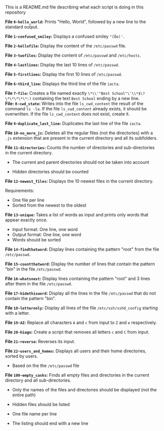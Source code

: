 This is a README.md file describing what each script is doing in this repository

**File `0-hello_world`:** Prints "Hello, World", followed by a new line to the standard output.  

**File `1-confused_smiley`:** Displays a confused smiley `"(Ôo)'`.  

**File `2-hellofile`:** Display the content of the `/etc/passwd` file.  

**File `3-twofiles`:** Display the content of `/etc/passwd` and `/etc/hosts`.  

**File `4-lastlines`:** Display the last 10 lines of `/etc/passwd`.  

**File `5-firstlines`:** Display the first 10 lines of `/etc/passwd`.  

**File `6-third_line`:** Displays the third line of the file `iacta`.  

**File  `7-file`:** Creates a file named exactly `\*\\'"Best School"\'\\*$\?\*\*\*\*\*:)` containing the text `Best School` ending by a new line.  
**File:  `8-cwd_state`:** Writes into the file `ls_cwd_content` the result of the command `ls -la`. If the file `ls_cwd_content` already exists, it should be overwritten. If the file `ls_cwd_content` does not exist, create it.  

**File `9-duplicate_last_line`:** Duplicates the last line of the file `iacta`.  

**File `10-no_more_js`:** Deletes all the regular files (not the directories) with a  `.js`  extension that are present in the current directory and all its subfolders.  

**File `11-directories`:** Counts the number of directories and sub-directories in the current directory.

-   The current and parent directories should not be taken into account  
    
-   Hidden directories should be counted

**File `12-newest_files`:** Displays the 10 newest files in the current directory.

Requirements:

-   One file per line
-   Sorted from the newest to the oldest

**File `13-unique`:** Takes a list of words as input and prints only words that appear exactly once.

-   Input format: One line, one word
-   Output format: One line, one word
-   Words should be sorted

**File `14-findthatword`:** Display lines containing the pattern "root" from the file `/etc/passwd`.  

**File `15-countthatword`:** Display the number of lines that contain the pattern "bin" in the file `/etc/passwd`.  

**File `16-whatsnext`:** Display lines containing the pattern "root" and 3 lines after them in the file `/etc/passwd`.  

**File `17-hidethisword`:** Display all the lines in the file `/etc/passwd` that do not contain the pattern "bin".  

**File `18-letteronly`:** Display all lines of the file `/etc/ssh/sshd_config` starting with a letter.  

**File `19-AZ`:** Replace all characters `A` and `c` from input to `Z` and `e` respectively.

**File `20-hiago`:** Create a script that removes all letters `c` and `C` from input.

**File `21-reverse`:** Reverses its input.  

**File `22-users_and_homes`:** Displays all users and their home directories, sorted by users.

-   Based on the the  `/etc/passwd`  file

**File `100-empty_casks`:** Finds all empty files and directories in the current directory and all sub-directories.

-   Only the names of the files and directories should be displayed (not the entire path)  
    
-   Hidden files should be listed
-   One file name per line  
    
-   The listing should end with a new line
